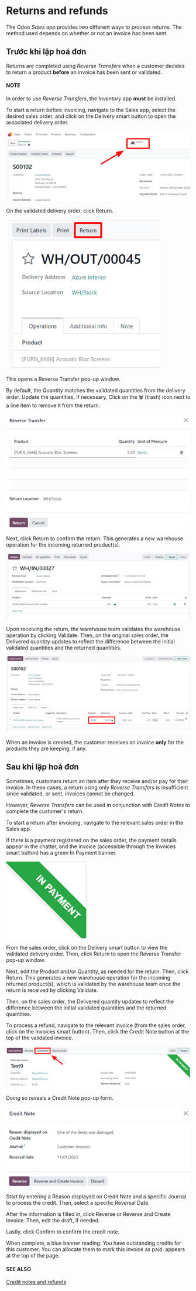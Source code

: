 # Returns and refunds

The Odoo *Sales* app provides two different ways to process returns. The method used depends on
whether or not an invoice has been sent.

## Trước khi lập hoá đơn

Returns are completed using *Reverse Transfers* when a customer decides to return a product
**before** an invoice has been sent or validated.

#### NOTE
In order to use *Reverse Transfers*, the *Inventory* app **must** be installed.

To start a return before invoicing, navigate to the Sales app, select the desired
sales order, and click on the Delivery smart button to open the associated delivery
order.

![A typical sales order with a highlighted delivery smart button in Odoo Sales.](../../../../.gitbook/assets/sales-order-delivery-smart-button.png)

On the validated delivery order, click Return.

![A validated delivery order with a highlighted Return button in Odoo Sales.](../../../../.gitbook/assets/validated-delivery-order-return-button.png)

This opens a Reverse Transfer pop-up window.

By default, the Quantity matches the validated quantities from the delivery order.
Update the quantities, if necessary. Click on the 🗑️ (trash) icon next to a line item
to remove it from the return.

![The "Reverse Transfer" pop-up window, to make a return before invoicing the customer.](../../../../.gitbook/assets/reverse-transfer-popup.png)

Next, click Return to confirm the return. This generates a new warehouse operation for
the incoming returned product(s).

![Warehouse operation after a return has been confirmed in Odoo Sales.](../../../../.gitbook/assets/warehouse-operation-confirmed-return.png)

Upon receiving the return, the warehouse team validates the warehouse operation by clicking
Validate. Then, on the original sales order, the Delivered quantity updates
to reflect the difference between the initial validated quantities and the returned quantities.

![The updated "Delivered" quantity on the sales order after the reverse transfer.](../../../../.gitbook/assets/updated-sales-quantities.png)

When an invoice is created, the customer receives an invoice **only** for the products they are
keeping, if any.

## Sau khi lập hoá đơn

Sometimes, customers return an item after they receive and/or pay for their invoice. In these
cases, a return using only *Reverse Transfers* is insufficient since validated, or sent, invoices
cannot be changed.

However, *Reverse Transfers* can be used in conjunction with *Credit Notes* to complete the
customer's return.

To start a return after invoicing, navigate to the relevant sales order in the
Sales app.

If there is a payment registered on the sales order, the payment details appear in the chatter, and
the invoice (accessible through the Invoices smart button) has a green In
Payment banner.

![Sample of a green in payment banner in Odoo Sales.](../../../../.gitbook/assets/green-in-payment-banner.png)

From the sales order, click on the Delivery smart button to view the validated delivery
order. Then, click Return to open the Reverse Transfer pop-up window.

Next, edit the Product and/or Quantity, as needed for the return. Then,
click Return. This generates a new warehouse operation for the incoming returned
product(s), which is validated by the warehouse team once the return is received by clicking
Validate.

Then, on the sales order, the Delivered quantity updates to reflect the difference
between the initial validated quantities and the returned quantities.

To process a refund, navigate to the relevant invoice (from the sales order, click on the
Invoices smart button). Then, click the Credit Note button at the top of the
validated invoice.

![A typical customer invoice with a Credit Note button highlighted in Odoo Sales.](../../../../.gitbook/assets/credit-note-button.png)

Doing so reveals a Credit Note pop-up form.

![Typical credit note pop-up form that appears in Odoo Sales.](../../../../.gitbook/assets/credit-note-pop-up-form.png)

Start by entering a Reason displayed on Credit Note and a specific Journal
to process the credit. Then, select a specific Reversal Date.

After the information is filled in, click Reverse or Reverse and Create
Invoice. Then, edit the draft, if needed.

Lastly, click Confirm to confirm the credit note.

When complete, a blue banner reading: You have outstanding credits for this customer. You
can allocate them to mark this invoice as paid. appears at the top of the page.

#### SEE ALSO
[Credit notes and refunds](../../../finance/accounting/customer_invoices/credit_notes.md)
